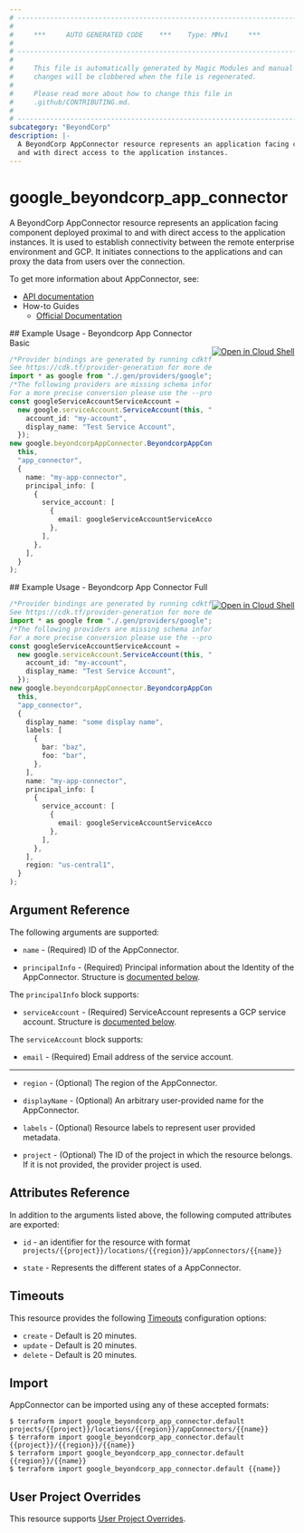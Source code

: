 ```yaml
---
# ----------------------------------------------------------------------------
#
#     ***     AUTO GENERATED CODE    ***    Type: MMv1     ***
#
# ----------------------------------------------------------------------------
#
#     This file is automatically generated by Magic Modules and manual
#     changes will be clobbered when the file is regenerated.
#
#     Please read more about how to change this file in
#     .github/CONTRIBUTING.md.
#
# ----------------------------------------------------------------------------
subcategory: "BeyondCorp"
description: |-
  A BeyondCorp AppConnector resource represents an application facing component deployed proximal to 
  and with direct access to the application instances.
---
```


# google\_beyondcorp\_app\_connector

A BeyondCorp AppConnector resource represents an application facing component deployed proximal to
and with direct access to the application instances. It is used to establish connectivity between the
remote enterprise environment and GCP. It initiates connections to the applications and can proxy the
data from users over the connection.

To get more information about AppConnector, see:

* [API documentation](https://cloud.google.com/beyondcorp/docs/reference/rest#rest-resource:-v1.projects.locations.appconnectors)
* How-to Guides
  * [Official Documentation](https://cloud.google.com/beyondcorp-enterprise/docs/enable-app-connector)

<div class = "oics-button" style="float: right; margin: 0 0 -15px">
  <a href="https://console.cloud.google.com/cloudshell/open?cloudshell_git_repo=https%3A%2F%2Fgithub.com%2Fterraform-google-modules%2Fdocs-examples.git&cloudshell_working_dir=beyondcorp_app_connector_basic&cloudshell_image=gcr.io%2Fgraphite-cloud-shell-images%2Fterraform%3Alatest&open_in_editor=main.tf&cloudshell_print=.%2Fmotd&cloudshell_tutorial=.%2Ftutorial.md" target="_blank">
    <img alt="Open in Cloud Shell" src="//gstatic.com/cloudssh/images/open-btn.svg" style="max-height: 44px; margin: 32px auto; max-width: 100%;">
  </a>
</div>
## Example Usage - Beyondcorp App Connector Basic

```typescript
/*Provider bindings are generated by running cdktf get.
See https://cdk.tf/provider-generation for more details.*/
import * as google from "./.gen/providers/google";
/*The following providers are missing schema information and might need manual adjustments to synthesize correctly: google.
For a more precise conversion please use the --provider flag in convert.*/
const googleServiceAccountServiceAccount =
  new google.serviceAccount.ServiceAccount(this, "service_account", {
    account_id: "my-account",
    display_name: "Test Service Account",
  });
new google.beyondcorpAppConnector.BeyondcorpAppConnector(
  this,
  "app_connector",
  {
    name: "my-app-connector",
    principal_info: [
      {
        service_account: [
          {
            email: googleServiceAccountServiceAccount.email,
          },
        ],
      },
    ],
  }
);

```

<div class = "oics-button" style="float: right; margin: 0 0 -15px">
  <a href="https://console.cloud.google.com/cloudshell/open?cloudshell_git_repo=https%3A%2F%2Fgithub.com%2Fterraform-google-modules%2Fdocs-examples.git&cloudshell_working_dir=beyondcorp_app_connector_full&cloudshell_image=gcr.io%2Fgraphite-cloud-shell-images%2Fterraform%3Alatest&open_in_editor=main.tf&cloudshell_print=.%2Fmotd&cloudshell_tutorial=.%2Ftutorial.md" target="_blank">
    <img alt="Open in Cloud Shell" src="//gstatic.com/cloudssh/images/open-btn.svg" style="max-height: 44px; margin: 32px auto; max-width: 100%;">
  </a>
</div>
## Example Usage - Beyondcorp App Connector Full

```typescript
/*Provider bindings are generated by running cdktf get.
See https://cdk.tf/provider-generation for more details.*/
import * as google from "./.gen/providers/google";
/*The following providers are missing schema information and might need manual adjustments to synthesize correctly: google.
For a more precise conversion please use the --provider flag in convert.*/
const googleServiceAccountServiceAccount =
  new google.serviceAccount.ServiceAccount(this, "service_account", {
    account_id: "my-account",
    display_name: "Test Service Account",
  });
new google.beyondcorpAppConnector.BeyondcorpAppConnector(
  this,
  "app_connector",
  {
    display_name: "some display name",
    labels: [
      {
        bar: "baz",
        foo: "bar",
      },
    ],
    name: "my-app-connector",
    principal_info: [
      {
        service_account: [
          {
            email: googleServiceAccountServiceAccount.email,
          },
        ],
      },
    ],
    region: "us-central1",
  }
);

```

## Argument Reference

The following arguments are supported:

*   `name` -
    (Required)
    ID of the AppConnector.

*   `principalInfo` -
    (Required)
    Principal information about the Identity of the AppConnector.
    Structure is [documented below](#nested_principal_info).

<a name="nested_principal_info"></a>The `principalInfo` block supports:

* `serviceAccount` -
  (Required)
  ServiceAccount represents a GCP service account.
  Structure is [documented below](#nested_service_account).

<a name="nested_service_account"></a>The `serviceAccount` block supports:

* `email` -
  (Required)
  Email address of the service account.

***

*   `region` -
    (Optional)
    The region of the AppConnector.

*   `displayName` -
    (Optional)
    An arbitrary user-provided name for the AppConnector.

*   `labels` -
    (Optional)
    Resource labels to represent user provided metadata.

*   `project` - (Optional) The ID of the project in which the resource belongs.
    If it is not provided, the provider project is used.

## Attributes Reference

In addition to the arguments listed above, the following computed attributes are exported:

*   `id` - an identifier for the resource with format `projects/{{project}}/locations/{{region}}/appConnectors/{{name}}`

*   `state` -
    Represents the different states of a AppConnector.

## Timeouts

This resource provides the following
[Timeouts](https://developer.hashicorp.com/terraform/plugin/sdkv2/resources/retries-and-customizable-timeouts) configuration options:

* `create` - Default is 20 minutes.
* `update` - Default is 20 minutes.
* `delete` - Default is 20 minutes.

## Import

AppConnector can be imported using any of these accepted formats:

```console
$ terraform import google_beyondcorp_app_connector.default projects/{{project}}/locations/{{region}}/appConnectors/{{name}}
$ terraform import google_beyondcorp_app_connector.default {{project}}/{{region}}/{{name}}
$ terraform import google_beyondcorp_app_connector.default {{region}}/{{name}}
$ terraform import google_beyondcorp_app_connector.default {{name}}
```

## User Project Overrides

This resource supports [User Project Overrides](https://registry.terraform.io/providers/hashicorp/google/latest/docs/guides/provider_reference#user_project_override).
